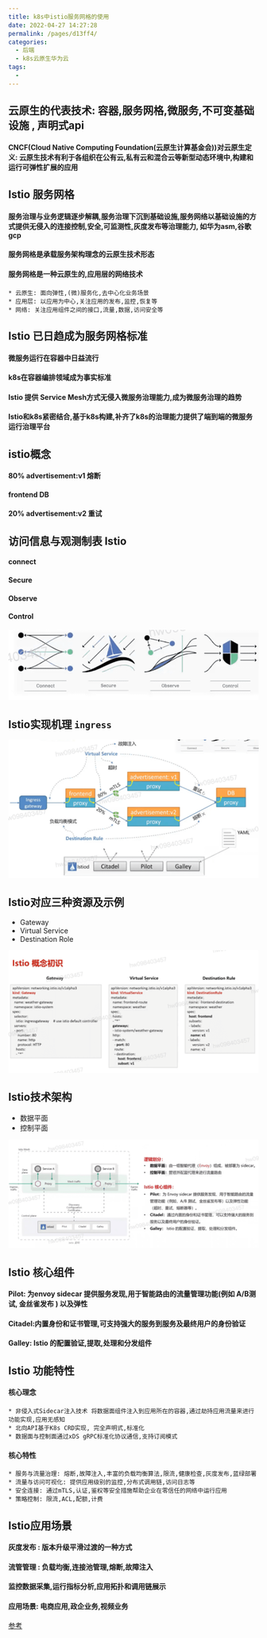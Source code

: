 ```yaml
---
title: k8s中istio服务网格的使用
date: 2022-04-27 14:27:28
permalink: /pages/d13ff4/
categories:
  - 后端
  - k8s云原生华为云
tags:
  - 
---
```





## 云原生的代表技术: 容器,服务网格,微服务,不可变基础设施 , 声明式api
  #### CNCF(Cloud Native Computing Foundation(云原生计算基金会))对云原生定义: 云原生技术有利于各组织在公有云,私有云和混合云等新型动态环境中,构建和运行可弹性扩展的应用




## Istio 服务网格
  #### 服务治理与业务逻辑逐步解耦,服务治理下沉到基础设施,服务网络以基础设施的方式提供无侵入的连接控制,安全,可监测性,灰度发布等治理能力, 如华为asm,谷歌gcp
  #### 服务网格是承载服务架构理念的云原生技术形态
  #### 服务网格是一种云原生的,应用层的网络技术
    * 云原生: 面向弹性,(微)服务化,去中心化业务场景
    * 应用层: 以应用为中心,关注应用的发布,监控,恢复等
    * 网络: 关注应用组件之间的接口,流量,数据,访问安全等


## Istio 已日趋成为服务网格标准
  #### 微服务运行在容器中日益流行
  #### k8s在容器编排领域成为事实标准
  #### Istio 提供 Service Mesh方式无侵入微服务治理能力,成为微服务治理的趋势
  #### Istio和k8s紧密结合,基于k8s构建,补齐了k8s的治理能力提供了端到端的微服务运行治理平台

## istio概念
  ####           80%    advertisement:v1  熔断
  #### frontend                                  DB
  ####           20%    advertisement:v2   重试
  #### 


## 访问信息与观测制表 Istio
  #### connect
  #### Secure
  #### Observe
  #### Control



<img src="./minilet/image-20220427145812666.png" alt="image-20220427145812666" style="zoom:80%;" />






## Istio实现机理 `ingress`



<img src="./minilet/image-20220427150140223.png" alt="image-20220427150140223" style="zoom:80%;" />




## Istio对应三种资源及示例
  * Gateway
  * Virtual Service
  * Destination Role



<img src="./minilet/image-20220427150647707.png" alt="image-20220427150647707" style="zoom:80%;" />



## Istio技术架构
  * 数据平面
  * 控制平面



<img src="./minilet/image-20220427151000133.png" alt="image-20220427151000133" style="zoom:80%;" />



## Istio 核心组件

  #### Pilot: 为envoy sidecar 提供服务发现,用于智能路由的流量管理功能(例如 A/B测试, 金丝雀发布 ) 以及弹性
  #### Citadel:内置身份和证书管理,可支持强大的服务到服务及最终用户的身份验证
  #### Galley: Istio 的配置验证,提取,处理和分发组件


## Istio 功能特性
  #### 核心理念
    * 非侵入式Sidecar注入技术 将数据面组件注入到应用所在的容器,通过劫持应用流量来进行功能实现,应用无感知
    * 北向API基于K8s CRD实现, 完全声明式,标准化
    * 数据面与控制面通过xDS gRPC标准化协议通信,支持订阅模式
  #### 核心特性
    * 服务与流量治理: 熔断,故障注入,丰富的负载均衡算法,限流,健康检查,灰度发布,蓝绿部署
    * 流量与访问可视化: 提供应用级别的监控,分布式调用链,访问日志等
    * 安全连接: 通过mTLS,认证,鉴权等安全措施帮助企业在零信任的网络中运行应用
    * 策略控制: 限流,ACL,配额,计费



## Istio应用场景
  #### 灰度发布 : 版本升级平滑过渡的一种方式
  #### 流管管理 : 负载均衡,连接池管理,熔断,故障注入
  #### 监控数据采集,运行指标分析,应用拓扑和调用链展示
  #### 应用场景: 电商应用,政企业务,视频业务
















[参考](https://education.huaweicloud.com/courses/course-v1:HuaweiX+CBUCNXI037+Self-paced/courseware/c88f044e418b4196a442cb26811d9c4e/b735770955e74e1482bf00e3938d70a0/)



